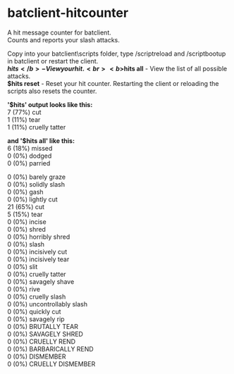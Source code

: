 # batclient-hitcounter
A hit message counter for batclient.<br>
Counts and reports your slash attacks.<br>

Copy into your batclient\scripts folder, type /scriptreload and /scriptbootup in batclient or restart the client.<br>
<b>$hits</b> - View your hit.<br>
<b>$hits all</b> - View the list of all possible attacks.<br>
<b>$hits reset</b> - Reset your hit counter. Restarting the client or reloading the scripts also resets the counter.<br>


<b>'$hits' output looks like this:</b><br>
7 (77%) cut<br>
1 (11%) tear<br>
1 (11%) cruelly tatter<br>


<b>and '$hits all' like this:</b><br>
6 (18%) missed<br>
0 (0%) dodged<br>
0 (0%) parried<br>

0 (0%) barely graze<br>
0 (0%) solidly slash<br>
0 (0%) gash<br>
0 (0%) lightly cut<br>
21 (65%) cut<br>
5 (15%) tear<br>
0 (0%) incise<br>
0 (0%) shred<br>
0 (0%) horribly shred<br>
0 (0%) slash<br>
0 (0%) incisively cut<br>
0 (0%) incisively tear<br>
0 (0%) slit<br>
0 (0%) cruelly tatter<br>
0 (0%) savagely shave<br>
0 (0%) rive<br>
0 (0%) cruelly slash<br>
0 (0%) uncontrollably slash<br>
0 (0%) quickly cut<br>
0 (0%) savagely rip<br>
0 (0%) BRUTALLY TEAR<br>
0 (0%) SAVAGELY SHRED<br>
0 (0%) CRUELLY REND<br>
0 (0%) BARBARICALLY REND<br>
0 (0%) DISMEMBER<br>
0 (0%) CRUELLY DISMEMBER<br>


